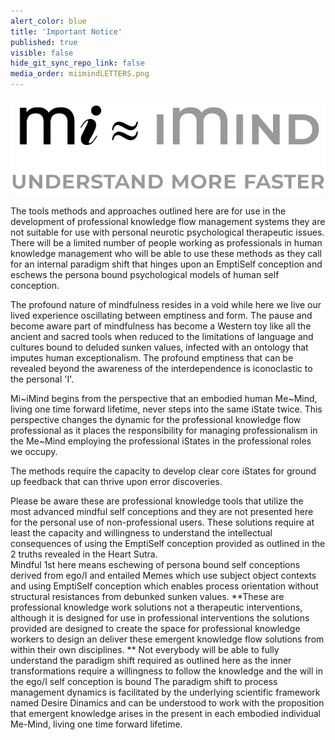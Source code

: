 ```yaml
---
alert_color: blue
title: 'Important Notice'
published: true
visible: false
hide_git_sync_repo_link: false
media_order: miimindLETTERS.png
---
```


![](miimindLETTERS.png)

The tools methods and approaches outlined here are for use in the development of professional knowledge flow management systems they are not suitable for use with personal neurotic psychological therapeutic issues.
There will be a limited number of people working as professionals in human knowledge management who will be able to use these methods as they call for an internal paradigm shift that hinges upon an EmptiSelf conception and eschews the persona bound psychological models of human self conception.

The profound nature of mindfulness resides in a void while here we live our lived experience oscillating between emptiness and form. The pause and become aware part of mindfulness has become a Western toy like all the ancient and sacred tools when reduced to the limitations of language and cultures bound to deluded sunken values, infected with an ontology that imputes human exceptionalism. The profound emptiness that can be revealed beyond the awareness of the interdependence is iconoclastic to the personal 'I'.

Mi~iMind begins from the perspective that an embodied  human Me~Mind, living one time forward lifetime, never steps into the same iState twice. This perspective changes the dynamic for the professional knowledge flow professional as it places the responsibility for managing professionalism in the Me~Mind employing the professional iStates in the professional roles we occupy. 

The methods require the capacity to develop clear core iStates for ground up feedback that can thrive upon error discoveries.

Please be aware these are professional knowledge tools that utilize the most advanced mindful self conceptions and they are not presented here for the personal use of non-professional users. These solutions require at least the capacity and willingness to understand the intellectual consequences of using the EmptiSelf conception provided as outlined in the 2 truths revealed in the Heart Sutra.  
Mindful 1st here means eschewing of persona bound self conceptions derived from ego/I and entailed Memes which use subject object contexts and using EmptiSelf conception which enables process orientation without structural resistances from debunked sunken values. 
**These are professional knowledge work solutions not a therapeutic interventions, although it is designed for use in professional interventions the solutions provided are designed to create the space for professional knowledge workers to design an deliver these emergent knowledge flow solutions from within their own disciplines. **
Not everybody will be able to fully understand the paradigm shift required as outlined here as the inner transformations require a willingness to follow the knowledge and the will in the ego/I self conception is bound 
The paradigm shift to process management dynamics is facilitated by the underlying scientific framework named Desire Dinamics and can be understood to work with the proposition that emergent knowledge arises in the present in each embodied individual Me-Mind, living one time forward lifetime. 
